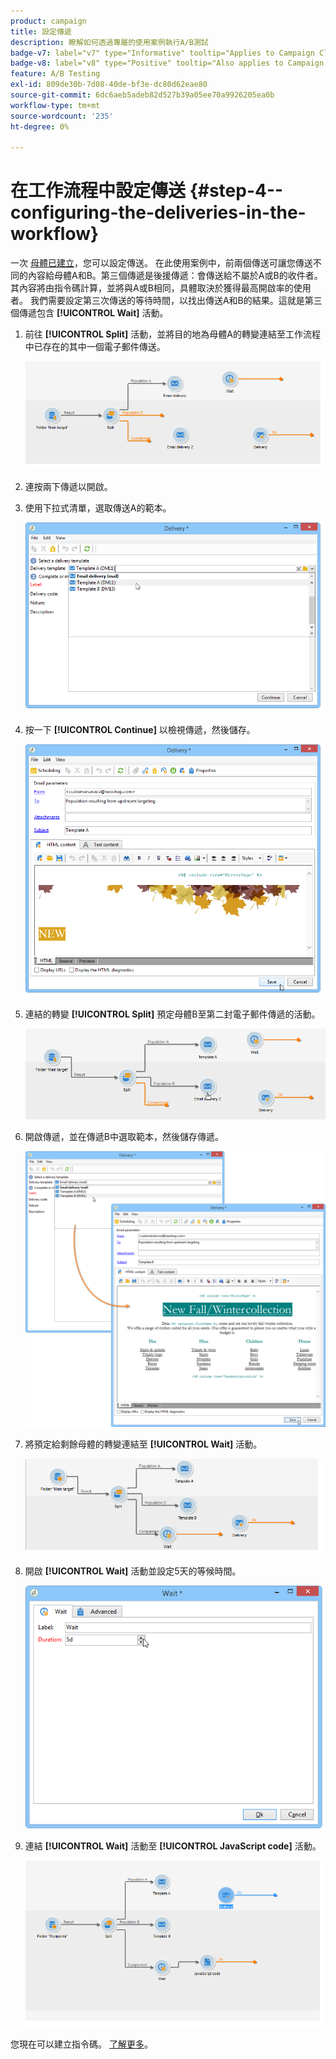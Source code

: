 ```yaml
---
product: campaign
title: 設定傳遞
description: 瞭解如何透過專屬的使用案例執行A/B測試
badge-v7: label="v7" type="Informative" tooltip="Applies to Campaign Classic v7"
badge-v8: label="v8" type="Positive" tooltip="Also applies to Campaign v8"
feature: A/B Testing
exl-id: 809de30b-7d08-40de-bf3e-dc80d62eae80
source-git-commit: 6dc6aeb5adeb82d527b39a05ee70a9926205ea0b
workflow-type: tm+mt
source-wordcount: '235'
ht-degree: 0%

---
```


# 在工作流程中設定傳送 {#step-4--configuring-the-deliveries-in-the-workflow}



一次 [母體已建立](a-b-testing-uc-population-samples.md)，您可以設定傳送。 在此使用案例中，前兩個傳送可讓您傳送不同的內容給母體A和B。第三個傳遞是後援傳遞：會傳送給不屬於A或B的收件者。其內容將由指令碼計算，並將與A或B相同，具體取決於獲得最高開啟率的使用者。 我們需要設定第三次傳送的等待時間，以找出傳送A和B的結果。這就是第三個傳遞包含 **[!UICONTROL Wait]** 活動。

1. 前往 **[!UICONTROL Split]** 活動，並將目的地為母體A的轉變連結至工作流程中已存在的其中一個電子郵件傳送。

   ![](assets/use_case_abtesting_createdeliveries_001.png)

1. 連按兩下傳遞以開啟。
1. 使用下拉式清單，選取傳送A的範本。

   ![](assets/use_case_abtesting_createdeliveries_003.png)

1. 按一下 **[!UICONTROL Continue]** 以檢視傳遞，然後儲存。

   ![](assets/use_case_abtesting_createdeliveries_002.png)

1. 連結的轉變 **[!UICONTROL Split]** 預定母體B至第二封電子郵件傳遞的活動。

   ![](assets/use_case_abtesting_createdeliveries_004.png)

1. 開啟傳遞，並在傳遞B中選取範本，然後儲存傳遞。

   ![](assets/use_case_abtesting_createdeliveries_005.png)

1. 將預定給剩餘母體的轉變連結至 **[!UICONTROL Wait]** 活動。

   ![](assets/use_case_abtesting_createdeliveries_006.png)

1. 開啟 **[!UICONTROL Wait]** 活動並設定5天的等候時間。

   ![](assets/use_case_abtesting_createdeliveries_007.png)

1. 連結 **[!UICONTROL Wait]** 活動至 **[!UICONTROL JavaScript code]** 活動。

   ![](assets/use_case_abtesting_createdeliveries_008.png)

您現在可以建立指令碼。 [了解更多](a-b-testing-uc-script.md)。
